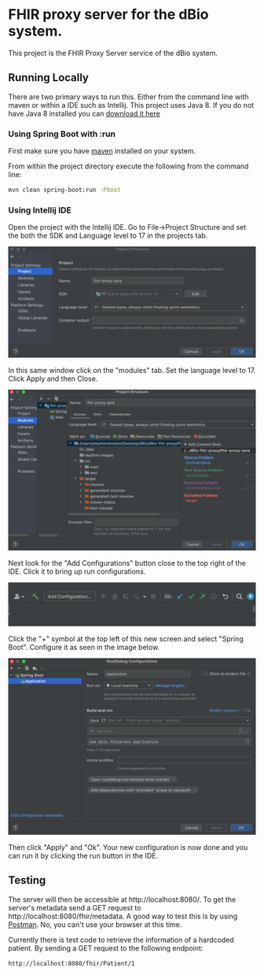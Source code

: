 # FHIR proxy server for the dBio system.

This project is the FHIR Proxy Server service of the dBio system.

## Running Locally

There are two primary ways to run this. Either from the command line with maven or within a IDE such as Intellij. This project uses Java 8. If you do not have Java 8 installed you can [download it here](https://www.oracle.com/java/technologies/downloads/)

### Using Spring Boot with :run

First make sure you have [maven](https://maven.apache.org/install.html) installed on your system.

From within the project directory execute the following from the command line:
```bash
mvn clean spring-boot:run -Pboot
```

### Using Intellij IDE


Open the project with the Intellij IDE. Go to File->Project Structure and set the both the SDK and Language level to 17 in the projects tab.

![project-version](/readme-images/project-version.png)


In this same window click on the "modules" tab. Set the language level to 17. Click Apply and then Close.

![module-version](/readme-images/module-version.png)

Next look for the "Add Configurations" button close to the top right of the IDE. Click it to bring up run configurations.

![add-configurations](/readme-images/add-configurations.png)

Click the "+" symbol at the top left of this new screen and select "Spring Boot". Configure it as seen in the image below.

![run-debug-menu](/readme-images/run-debug-menu.png)

Then click "Apply" and "Ok". Your new configuration is now done and you can run it by clicking the run button in the IDE.


## Testing

The server will then be accessible at http://localhost:8080/. To get the server's metadata send a GET request to http://localhost:8080/fhir/metadata. A good way to test this is by using [Postman](https://www.postman.com/downloads/). No, you can't use your browser at this time.

Currently there is test code to retrieve the information of a hardcoded patient. By sending a GET request to the following endpoint:

```
http://localhost:8080/fhir/Patient/1
```
